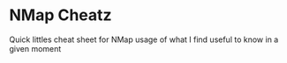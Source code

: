 # NMap Cheatz
Quick littles cheat sheet for NMap usage of what I find useful to know in a given moment
